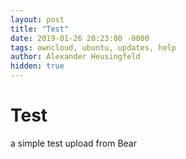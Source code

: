```yaml
---
layout: post
title: "Test"
date: 2019-01-26 20:23:00 -0000
tags: owncloud, ubuntu, updates, help
author: Alexander Heusingfeld
hidden: true
---
```

# Test

a simple test upload from Bear